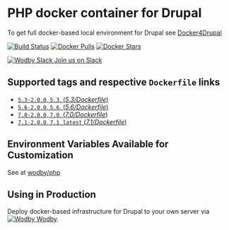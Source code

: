# PHP docker container for Drupal

To get full docker-based local environment for Drupal see [Docker4Drupal](http://docker4drupal.org)

[![Build Status](https://travis-ci.org/wodby/drupal-php.svg?branch=master)](https://travis-ci.org/wodby/drupal-php)
[![Docker Pulls](https://img.shields.io/docker/pulls/wodby/drupal-php.svg)](https://hub.docker.com/r/wodby/drupal-php)
[![Docker Stars](https://img.shields.io/docker/stars/wodby/drupal-php.svg)](https://hub.docker.com/r/wodby/drupal-php)

[![Wodby Slack](https://www.google.com/s2/favicons?domain=www.slack.com) Join us on Slack](https://slack.wodby.com/)

## Supported tags and respective `Dockerfile` links

- [`5.3-2.0.0`, `5.3`, (*5.3/Dockerfile*)](https://github.com/wodby/drupal-php/tree/master/5.3/Dockerfile)
- [`5.6-2.0.0`, `5.6`, (*5.6/Dockerfile*)](https://github.com/wodby/drupal-php/tree/master/5.6/Dockerfile)
- [`7.0-2.0.0`, `7.0`, (*7.0/Dockerfile*)](https://github.com/wodby/drupal-php/tree/master/7.0/Dockerfile)
- [`7.1-2.0.0`, `7.1`, `latest` (*7.1/Dockerfile*)](https://github.com/wodby/drupal-php/tree/master/7.1/Dockerfile)

## Environment Variables Available for Customization

See at [wodby/php](https://github.com/wodby/php)

## Using in Production

Deploy docker-based infrastructure for Drupal to your own server via [![Wodby](https://www.google.com/s2/favicons?domain=wodby.com) Wodby](https://wodby.com).
